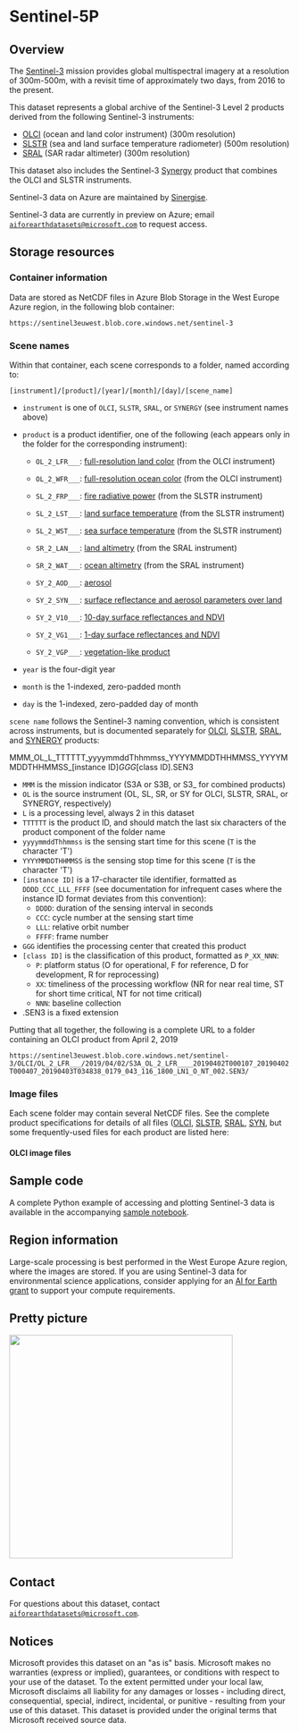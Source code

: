 # Sentinel-5P

## Overview

The [Sentinel-3](https://sentinel.esa.int/web/sentinel/missions/sentinel-3) mission provides global multispectral imagery at a resolution of 300m-500m, with a revisit time of approximately two days, from 2016 to the present.

This dataset represents a global archive of the Sentinel-3 Level 2 products derived from the following Sentinel-3 instruments:

* [OLCI](https://sentinels.copernicus.eu/web/sentinel/technical-guides/sentinel-3-olci/level-2/products-description) (ocean and land color instrument) (300m resolution)
* [SLSTR](https://sentinel.esa.int/web/sentinel/technical-guides/sentinel-3-slstr/level-2/products) (sea and land surface temperature radiometer) (500m resolution)
* [SRAL](https://sentinels.copernicus.eu/web/sentinel/user-guides/sentinel-3-altimetry/product-types/level-2-sral-mwr) (SAR radar altimeter) (300m resolution)

This dataset also includes the Sentinel-3 [Synergy](https://sentinel.esa.int/web/sentinel/user-guides/sentinel-3-synergy) product that combines the OLCI and SLSTR instruments.

Sentinel-3 data on Azure are maintained by [Sinergise](https://sinergise.com/).

Sentinel-3 data are currently in preview on Azure; email [`aiforearthdatasets@microsoft.com`](mailto:aiforearthdatasets@microsoft.com?subject=sentinel3%20question) to request access.


## Storage resources

### Container information

Data are stored as NetCDF files in Azure Blob Storage in the West Europe Azure region, in the following blob container:

`https://sentinel3euwest.blob.core.windows.net/sentinel-3`


### Scene names

Within that container, each scene corresponds to a folder, named according to:

`[instrument]/[product]/[year]/[month]/[day]/[scene_name]`

* `instrument` is one of `OLCI`, `SLSTR`, `SRAL`, or `SYNERGY` (see instrument names above)
* `product` is a product identifier, one of the following (each appears only in the folder for the corresponding instrument):
   
   * `OL_2_LFR___`: [full-resolution land color](https://sentinels.copernicus.eu/web/sentinel/technical-guides/sentinel-3-olci/level-2/land-products) (from the OLCI instrument)
   * `OL_2_WFR___`: [full-resolution ocean color](https://sentinels.copernicus.eu/web/sentinel/technical-guides/sentinel-3-olci/level-2/ocean-products) (from the OLCI instrument)
   
   * `SL_2_FRP___`: [fire radiative power](https://sentinel.esa.int/web/sentinel/user-guides/sentinel-3-slstr/product-types/level-2-frp) (from the SLSTR instrument)
   * `SL_2_LST___`: [land surface temperature](https://sentinel.esa.int/web/sentinel/user-guides/sentinel-3-slstr/product-types/level-2-lst) (from the SLSTR instrument)
   * `SL_2_WST___`: [sea surface temperature](https://sentinel.esa.int/web/sentinel/user-guides/sentinel-3-slstr/product-types/level-2-wst) (from the SLSTR instrument)
   
   * `SR_2_LAN___`: [land altimetry](https://sentinels.copernicus.eu/web/sentinel/user-guides/sentinel-3-altimetry/product-types/level-2-sral-mwr) (from the SRAL instrument)
   * `SR_2_WAT___`: [ocean altimetry](https://sentinels.copernicus.eu/web/sentinel/user-guides/sentinel-3-altimetry/product-types/level-2-sral-mwr) (from the SRAL instrument)
   
   * `SY_2_AOD___`: [aerosol](https://sentinels.copernicus.eu/web/sentinel/level-2-aod)
   * `SY_2_SYN___`: [surface reflectance and aerosol parameters over land](https://sentinels.copernicus.eu/web/sentinel/user-guides/sentinel-3-synergy/product-types/level-2-syn)
   * `SY_2_V10___`: [10-day surface reflectances and NDVI](https://sentinels.copernicus.eu/web/sentinel/user-guides/sentinel-3-synergy/product-types/level-2-vg1-v10)
   * `SY_2_VG1___`: [1-day surface reflectances and NDVI](https://sentinels.copernicus.eu/web/sentinel/user-guides/sentinel-3-synergy/product-types/level-2-vg1-v10)
   * `SY_2_VGP___`: [vegetation-like product](https://sentinels.copernicus.eu/web/sentinel/user-guides/sentinel-3-synergy/product-types/level-2-vgp)
   
* `year` is the four-digit year  
* `month` is the 1-indexed, zero-padded month
* `day` is the 1-indexed, zero-padded day of month

`scene name` follows the Sentinel-3 naming convention, which is consistent across instruments, but is documented separately for [OLCI](https://sentinel.esa.int/web/sentinel/user-guides/sentinel-3-olci/naming-convention), [SLSTR](https://sentinels.copernicus.eu/web/sentinel/user-guides/sentinel-3-slstr/naming-convention), [SRAL](https://sentinels.copernicus.eu/web/sentinel/user-guides/sentinel-3-altimetry/naming-conventions), and [SYNERGY](https://sentinels.copernicus.eu/web/sentinel/user-guides/sentinel-3-synergy/naming-conventions) products:

MMM_OL_L_TTTTTT_yyyymmddThhmmss_YYYYMMDDTHHMMSS_YYYYMMDDTHHMMSS_[instance ID]_GGG_[class ID].SEN3

* `MMM` is the mission indicator (S3A or S3B, or S3_ for combined products)
* `OL` is the source instrument (OL, SL, SR, or SY for OLCI, SLSTR, SRAL, or SYNERGY, respectively)
* `L` is a processing level, always 2 in this dataset
* `TTTTTT` is the product ID, and should match the last six characters of the product component of the folder name
* `yyyymmddThhmmss` is the sensing start time for this scene (`T` is the character 'T')
* `YYYYMMDDTHHMMSS` is the sensing stop time for this scene (`T` is the character 'T')
* `[instance ID]` is a 17-character tile identifier, formatted as `DDDD_CCC_LLL_FFFF` (see documentation for infrequent cases where the instance ID format deviates from this convention):
  * `DDDD`: duration of the sensing interval in seconds
  * `CCC`: cycle number at the sensing start time
  * `LLL`: relative orbit number
  * `FFFF`: frame number
* `GGG` identifies the processing center that created this product
* `[class ID]` is the classification of this product, formatted as `P_XX_NNN`:
  * `P`: platform status (O for operational, F for reference, D for development, R for reprocessing)
  * `XX`: timeliness of the processing workflow (NR for near real time, ST for short time critical, NT for not time critical)
  * `NNN`: baseline collection
* .SEN3 is a fixed extension

Putting that all together, the following is a complete URL to a folder containing an OLCI product from April 2, 2019

`https://sentinel3euwest.blob.core.windows.net/sentinel-3/OLCI/OL_2_LFR___/2019/04/02/S3A_OL_2_LFR____20190402T000107_20190402T000407_20190403T034838_0179_043_116_1800_LN1_O_NT_002.SEN3/`


### Image files

Each scene folder may contain several NetCDF files.  See the complete product specifications for details of all files ([OLCI](https://sentinel.esa.int/documents/247904/1872756/Sentinel-3-OLCI-Product-Data-Format-Specification-OLCI-Level-2-Land.pdf), [SLSTR](https://sentinels.copernicus.eu/documents/247904/0/Sentinel-3-SLSTR-Product-Data-Format-Specification-Level-2-Land/e587c02b-1454-46ff-b74e-bfc91943ae78), [SRAL](https://sentinels.copernicus.eu/documents/247904/0/Sentinel-3-Product-Data-Format-Specification-Level-2-Land/a176f07a-d9bd-4589-8c29-92c3487a9c7b), [SYN](https://sentinels.copernicus.eu/documents/247904/0/Sentinel-3_Product_Data_Format_Specification-Synergy_Level-1-2_Products/02b9c289-80e5-4328-b186-126797f77edb), but some frequently-used files for each product are listed here:

#### OLCI image files

## Sample code

A complete Python example of accessing and plotting Sentinel-3 data is available in the accompanying [sample notebook](sentinel-3.ipynb).


## Region information

Large-scale processing is best performed in the West Europe Azure region, where the images are stored.  If you are using Sentinel-3 data for environmental science applications, consider applying for an [AI for Earth grant](http://aka.ms/ai4egrants) to support your compute requirements.


## Pretty picture

<img src="https://ai4edatasetspublicassets.blob.core.windows.net/assets/aod_images/sentinel-3.png" width=400px;><br/><span style='font-size:80%'></span>


## Contact

For questions about this dataset, contact [`aiforearthdatasets@microsoft.com`](mailto:aiforearthdatasets@microsoft.com?subject=sentinel-3%20question).


## Notices

Microsoft provides this dataset on an "as is" basis.  Microsoft makes no warranties (express or implied), guarantees, or conditions with respect to your use of the dataset.  To the extent permitted under your local law, Microsoft disclaims all liability for any damages or losses - including direct, consequential, special, indirect, incidental, or punitive - resulting from your use of this dataset.  This dataset is provided under the original terms that Microsoft received source data.

